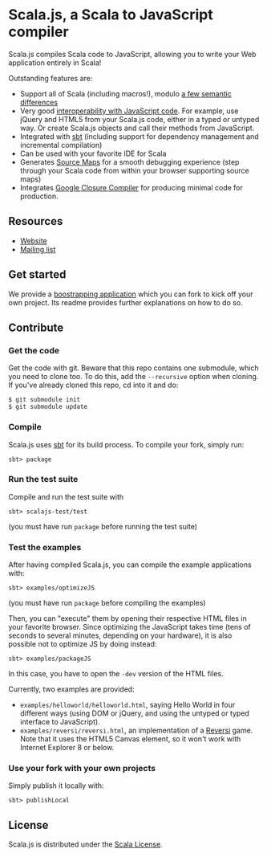# Scala.js, a Scala to JavaScript compiler

Scala.js compiles Scala code to JavaScript, allowing you to write your
Web application entirely in Scala!

Outstanding features are:

*   Support all of Scala (including macros!),
    modulo [a few semantic differences](http://www.scala-js.org/doc/semantics.html)
*   Very good [interoperability with JavaScript code](http://www.scala-js.org/doc/js-interoperability.html).
    For example, use jQuery and HTML5 from your Scala.js code, either in a
    typed or untyped way. Or create Scala.js objects and call their methods
    from JavaScript.
*   Integrated with [sbt](http://www.scala-sbt.org/)
    (including support for dependency management and incremental compilation)
*   Can be used with your favorite IDE for Scala
*   Generates [Source Maps](http://www.html5rocks.com/en/tutorials/developertools/sourcemaps/)
    for a smooth debugging experience (step through your Scala code from within
    your browser supporting source maps)
*   Integrates [Google Closure Compiler](https://developers.google.com/closure/compiler/)
    for producing minimal code for production.

## Resources

*   [Website](http://www.scala-js.org/)
*   [Mailing list](https://groups.google.com/forum/?fromgroups#!forum/scala-js)

## Get started

We provide a
[boostrapping application](https://github.com/sjrd/scala-js-example-app)
which you can fork to kick off your own project. Its readme provides further
explanations on how to do so.

## Contribute

### Get the code

Get the code with git. Beware that this repo contains one submodule, which
you need to clone too. To do this, add the `--recursive` option when cloning.
If you've already cloned this repo, cd into it and do:

    $ git submodule init
    $ git submodule update

### Compile

Scala.js uses [sbt](http://www.scala-sbt.org/) for its build process.
To compile your fork, simply run:

    sbt> package

### Run the test suite

Compile and run the test suite with

    sbt> scalajs-test/test

(you must have run `package` before running the test suite)

### Test the examples

After having compiled Scala.js, you can compile the example applications with:

    sbt> examples/optimizeJS

(you must have run `package` before compiling the examples)

Then, you can "execute" them by opening their respective HTML files in your
favorite browser. Since optimizing the JavaScript takes time (tens of seconds
to several minutes, depending on your hardware), it is also possible not to
optimize JS by doing instead:

    sbt> examples/packageJS

In this case, you have to open the `-dev` version of the HTML files.

Currently, two examples are provided:

*   `examples/helloworld/helloworld.html`, saying Hello World in four different
    ways (using DOM or jQuery, and using the untyped or typed interface to
    JavaScript).
*   `examples/reversi/reversi.html`, an implementation of a
    [Reversi](http://en.wikipedia.org/wiki/Reversi) game. Note that it uses the
    HTML5 Canvas element, so it won't work with Internet Explorer 8 or below.

### Use your fork with your own projects

Simply publish it locally with:

    sbt> publishLocal

## License

Scala.js is distributed under the
[Scala License](http://www.scala-lang.org/node/146).
